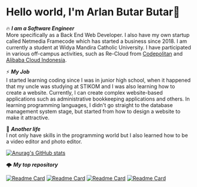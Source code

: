 # Hello world, I'm Arlan Butar Butar👋

🔥 <i><strong>I am a Software Engineer</strong></i><br> 
More specifically as a Back End Web Developer. I also have my own startup called Netmedia Framecode which has started a business since 2018. I am currently a student at Widya Mandira Catholic University. I have participated in various off-campus activities, such as Re-Cloud from <a href="https://codepolitan.com/">Codepolitan</a> and <a href="https://id.alibabacloud.com/">Alibaba Cloud Indonesia</a>.

⚡ <i><strong>My Job</strong></i><br>
I started learning coding since I was in junior high school, when it happened that my uncle was studying at STIKOM and I was also learning how to create a website. Currently, I can create complex website-based applications such as administrative bookkeeping applications and others. In learning programming languages, I didn't go straight to the database management system stage, but started from how to design a website to make it attractive.

🌠 <i><strong>Another life</strong></i><br>
I not only have skills in the programming world but I also learned how to be a video editor and photo editor.

[![Anurag's GitHub stats](https://github-readme-stats.vercel.app/api?username=arlanbutarbutar&show_icons=true&count_private=true&theme=tokyonight)](https://github.com/arlanbutarbutar)

🌩️ <i><strong>My top repository</strong></i><br>

[![Readme Card](https://github-readme-stats.vercel.app/api/pin/?username=arlanbutarbutar&show_icons=true&theme=tokyonight&repo=gui_free)](https://github.com/arlanbutarbutar/gui_free) 
[![Readme Card](https://github-readme-stats.vercel.app/api/pin/?username=arlanbutarbutar&show_icons=true&theme=tokyonight&repo=lucita_ddos)](https://github.com/arlanbutarbutar/lucita_ddos)
[![Readme Card](https://github-readme-stats.vercel.app/api/pin/?username=arlanbutarbutar&show_icons=true&theme=tokyonight&repo=DVWA)](https://github.com/arlanbutarbutar/DVWA)
[![Readme Card](https://github-readme-stats.vercel.app/api/pin/?username=arlanbutarbutar&show_icons=true&theme=tokyonight&repo=wargabantuwarga.com)](https://github.com/arlanbutarbutar/wargabantuwarga.com)

